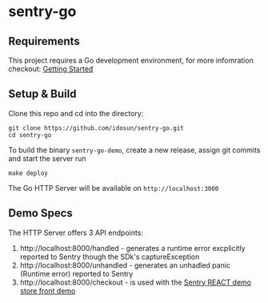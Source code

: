 # sentry-go

## Requirements
This project requires a Go development environment, for more infomration checkout: [Getting Started](https://golang.org/doc/install)

## Setup & Build
Clone this repo and cd into the directory:

```
git clone https://github.com/idosun/sentry-go.git
cd sentry-go
```

To build the binary `sentry-go-demo`, create a new release, assign git commits and start the server run
```
make deploy
```

The Go HTTP Server will be available on  `http://localhost:3000` 

## Demo Specs

The HTTP Server offers 3 API endpoints:
1. http://localhost:8000/handled - generates a runtime error excplicitly reported to Sentry though the SDk's captureException
2. http://localhost:8000/unhandled - generates an unhadled panic (Runtime error) reported to Sentry
3. http://localhost:8000/checkout - is used with the [Sentry REACT demo store front demo](https://github.com/sentry-demos/react)
